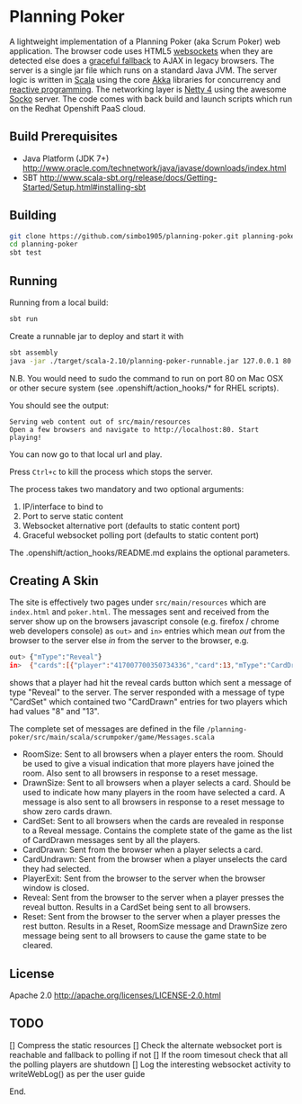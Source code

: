 # Planning Poker

A lightweight implementation of a Planning Poker (aka Scrum Poker) web application. The browser code uses HTML5 [websockets](http://www.websocket.org/) when they are detected else does a [graceful fallback](https://github.com/ffdead/jquery-graceful-websocket) to AJAX in legacy browsers. The server is a single jar file which runs on a standard Java JVM. The server logic is written in [Scala](http://www.scala-lang.org/) using the core [Akka](http://akka.io/) libraries for concurrency and [reactive programming](http://www.reactivemanifesto.org/). The networking layer is [Netty 4](https://github.com/netty/netty) using the awesome [Socko](https://github.com/mashupbots/socko) server. The code comes with back build and launch scripts which run on the Redhat Openshift PaaS cloud.  

## Build Prerequisites

  - Java Platform (JDK 7+) http://www.oracle.com/technetwork/java/javase/downloads/index.html
  - SBT http://www.scala-sbt.org/release/docs/Getting-Started/Setup.html#installing-sbt

## Building

```sh
git clone https://github.com/simbo1905/planning-poker.git planning-poker
cd planning-poker
sbt test
```

## Running

Running from a local build:

```sh
sbt run
```

Create a runnable jar to deploy and start it with

```sh
sbt assembly
java -jar ./target/scala-2.10/planning-poker-runnable.jar 127.0.0.1 80
```

N.B. You would need to sudo the command to run on port 80 on Mac OSX or other secure system (see .openshift/action_hooks/* for RHEL scripts). 

You should see the output: 

```
Serving web content out of src/main/resources
Open a few browsers and navigate to http://localhost:80. Start playing!
```

You can now go to that local url and play. 

Press ```Ctrl+c``` to kill the process which stops the server. 

The process takes two mandatory and two optional arguments:

1. IP/interface to bind to
2. Port to serve static content
3. Websocket alternative port (defaults to static content port)
4. Graceful websocket polling port (defaults to static content port)

The .openshift/action_hooks/README.md explains the optional parameters. 

## Creating A Skin

The site is effectively two pages under ```src/main/resources``` which are ```index.html``` and ```poker.html```. The messages sent and received from the server show up on the browsers javascript console (e.g. firefox / chrome web developers console) as ```out>``` and ```in>``` entries which mean *out* from the browser to the server else *in* from the server to the browser, e.g. 

```sh
out> {"mType":"Reveal"}
in>  {"cards":[{"player":"417007700350734336","card":13,"mType":"CardDrawn"},{"player":"417007962322767872","card":8,"mType":"CardDrawn"}],"mType":"CardSet"}"
```

shows that a player had hit the reveal cards button which sent a message of type "Reveal" to the server. The server responded with a message of type "CardSet" which contained two "CardDrawn" entries for two players which had values "8" and "13". 

The complete set of messages are defined in the file ```/planning-poker/src/main/scala/scrumpoker/game/Messages.scala```

- RoomSize: Sent to all browsers when a player enters the room. Should be used to give a visual indication that more players have joined the room. Also sent to all browsers in response to a reset message. 
- DrawnSize: Sent to all browsers when a player selects a card. Should be used to indicate how many players in the room have selected a card. A message is also sent to all browsers in response to a reset message to show zero cards drawn. 
- CardSet: Sent to all browsers when the cards are revealed in response to a Reveal message. Contains the complete state of the game as the list of CardDrawn messages sent by all the players. 
- CardDrawn: Sent from the browser when a player selects a card.
- CardUndrawn: Sent from the browser when a player unselects the card they had selected. 
- PlayerExit: Sent from the browser to the server when the browser window is closed. 
- Reveal: Sent from the browser to the server when a player presses the reveal button. Results in a CardSet being sent to all browsers. 
- Reset: Sent from the browser to the server when a player presses the rest button. Results in a Reset, RoomSize message and DrawnSize zero message being sent to all browsers to cause the game state to be cleared. 

License
----

Apache 2.0 http://apache.org/licenses/LICENSE-2.0.html

TODO
----

[] Compress the static resources
[] Check the alternate websocket port is reachable and fallback to polling if not
[] If the room timesout check that all the polling players are shutdown
[] Log the interesting websocket activity to writeWebLog() as per the user guide

End.